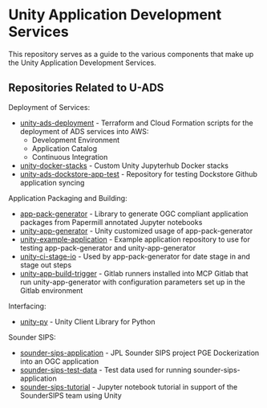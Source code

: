 # Unity Application Development Services

This repository serves as a guide to the various components that make up the Unity Application Development Services.

## Repositories Related to U-ADS

Deployment of Services:

* [unity-ads-deployment](https://github.com/unity-sds/unity-ads-deployment) - Terraform and Cloud Formation scripts for the deployment of ADS services into AWS:
	* Development Environment
	* Application Catalog
	* Continuous Integration
* [unity-docker-stacks](https://github.com/unity-sds/unity-docker-stacks) - Custom Unity Jupyterhub Docker stacks 
* [unity-ads-dockstore-app-test](https://github.com/unity-sds/unity-ads-dockstore-app-test) - Repository for testing Dockstore Github application syncing

Application Packaging and Building:

* [app-pack-generator](https://github.com/unity-sds/app-pack-generator) - Library to generate OGC compliant application packages from Papermill annotated  Jupyter notebooks
* [unity-app-generator](https://github.com/unity-sds/unity-app-generator) - Unity customized usage of app-pack-generator
* [unity-example-application](https://github.com/unity-sds/unity-example-application) - Example application repository to use for testing app-pack-generator and unity-app-generator
* [unity-ci-stage-io](https://github.com/unity-sds/unity-ci-stage-io) - Used by app-pack-generator for date stage in and stage out steps
* [unity-app-build-trigger](https://github.com/unity-sds/unity-app-build-trigger) - Gitlab runners installed into MCP Gitlab that run unity-app-generator with configuration parameters set up in the Gitlab environment

Interfacing:

* [unity-py](https://github.com/unity-sds/unity-py) - Unity Client Library for Python

Sounder SIPS:

* [sounder-sips-application](https://github.com/unity-sds/sounder-sips-application) - JPL Sounder SIPS project PGE Dockerization into an OGC application
* [sounder-sips-test-data](https://github.com/unity-sds/sounder-sips-test-data) - Test data used for running sounder-sips-application
* [sounder-sips-tutorial](https://github.com/unity-sds/sounder-sips-tutorial) - Jupyter notebook tutorial in support of the SounderSIPS team using Unity 

